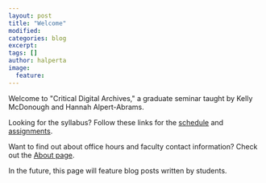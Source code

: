 ```yaml
---
layout: post
title: "Welcome"
modified:
categories: blog
excerpt:
tags: []
author: halperta
image:
  feature:
---
```

Welcome to "Critical Digital Archives," a graduate seminar taught by Kelly McDonough and Hannah Alpert-Abrams. 

Looking for the syllabus? Follow these links for the [schedule](../../schedule) and [assignments](../../assignments). 

Want to find out about office hours and faculty contact information? Check out the [About page](../../about). 

In the future, this page will feature blog posts written by students.
